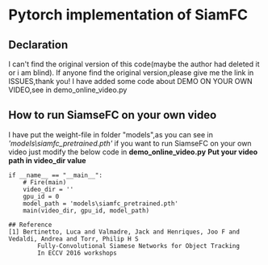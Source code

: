 # Pytorch implementation of SiamFC 

## Declaration
I can't find the original version of this code(maybe the author had deleted it or i am blind).
If anyone find the original version,please give me the link in ISSUES,thank you!
I have added some code about DEMO ON YOUR OWN VIDEO,see in demo_online_video.py

## How to run SiamseFC on your own video
I have put the weight-file in folder "models",as you can see in  *'models\siamfc_pretrained.pth'*
if you want to  run SiamseFC on your own video
just modify the below code in **demo_online_video.py**
**Put your video path in video_dir value**

```
if __name__ == "__main__":
    # Fire(main)
    video_dir = ''
    gpu_id = 0
    model_path = 'models\siamfc_pretrained.pth'
    main(video_dir, gpu_id, model_path)

```

```
## Reference
[1] Bertinetto, Luca and Valmadre, Jack and Henriques, Joo F and Vedaldi, Andrea and Torr, Philip H S
		Fully-Convolutional Siamese Networks for Object Tracking
		In ECCV 2016 workshops
